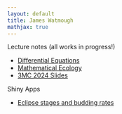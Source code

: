```yaml
---
layout: default
title: James Watmough
mathjax: true
---
```



Lecture notes (all works in progress!)

+ [Differential Equations](https://jameswatmough.github.io/DifferentialEquations)
+ [Mathematical Ecology](https://jameswatmough.github.io/IntroductoryMathematicalBiology)
+ [3MC 2024 Slides](https://jameswatmough.github.io/IntroductoryMathematicalBiology/SASchool2024-lec1.pdf)

Shiny Apps

+ [Eclipse stages and budding rates](https://james-watmough.shinyapps.io/test/)
